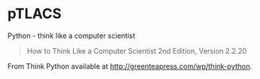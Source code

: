 # pTLACS
Python - think like a computer scientist
> How to Think Like a Computer Scientist
> 2nd Edition, Version 2.2.20

From Think Python available at http://greenteapress.com/wp/think-python.
